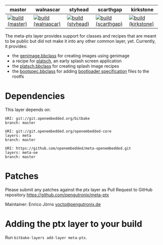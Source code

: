 | master | walnascar |styhead | scarthgap | kirkstone |
| ------ | --------- | ------- | --------- | --------- |
| [![build (master)][gh_badge_master]][gh_action_master] | [![build (walnascar)][gh_badge_walnascar]][gh_action_walnascar] | [![build (styhead)][gh_badge_styhead]][gh_action_styhead] | [![build (scarthgap)][gh_badge_scarthgap]][gh_action_scarthgap] | [![build (kirkstone)][gh_badge_kirkstone]][gh_action_kirkstone] |

The meta-ptx layer provides support for classes and recipes that are meant to
be public but did not make it into any other common layer, yet.
Currently, it provides:

* the [genimage.bbclass](https://github.com/pengutronix/meta-ptx/blob/master/classes-recipe/genimage.bbclass)
  for creating images using genimage
* a recipe for [platsch](https://github.com/pengutronix/platsch), an early splash screen application
* the [platsch.bbclass](https://github.com/pengutronix/meta-ptx/blob/master/classes-recipe/platsch.bbclass)
  for creating splash image recipes
* the [bootspec.bbclass](https://github.com/pengutronix/meta-ptx/blob/master/classes-recipe/bootspec.bbclass)
  for adding [bootloader specification](https://uapi-group.org/specifications/specs/boot_loader_specification/) files to the rootfs

Dependencies
============

This layer depends on:

    URI: git://git.openembedded.org/bitbake
    branch: master

    URI: git://git.openembedded.org/openembedded-core
    layers: meta
    branch: master

    URI: https://github.com/openembedded/meta-openembedded.git
    layers: meta-oe
    branch: master


Patches
=======

Please submit any patches against the ptx layer as Pull Request to GitHub
repository https://github.com/pengutronix/meta-ptx

Maintainer: Enrico Jörns <yocto@pengutronix.de>


Adding the ptx layer to your build
==================================
Run ``bitbake-layers add-layer meta-ptx``.

[gh_action_master]: https://github.com/pengutronix/meta-ptx/actions?query=event%3Aworkflow_dispatch+branch%3Amaster++
[gh_action_walnascar]: https://github.com/pengutronix/meta-ptx/actions?query=event%3Aworkflow_dispatch+branch%3Awalnascar++
[gh_action_styhead]: https://github.com/pengutronix/meta-ptx/actions?query=event%3Aworkflow_dispatch+branch%3Astyhead++
[gh_action_scarthgap]: https://github.com/pengutronix/meta-ptx/actions?query=event%3Aworkflow_dispatch+branch%3Ascarthgap++
[gh_action_kirkstone]: https://github.com/pengutronix/meta-ptx/actions?query=event%3Aworkflow_dispatch+branch%3Akirkstone++

[gh_badge_master]: https://github.com/pengutronix/meta-ptx/actions/workflows/build.yml/badge.svg?branch=master&event=workflow_dispatch
[gh_badge_walnascar]: https://github.com/pengutronix/meta-ptx/actions/workflows/build.yml/badge.svg?branch=walnascar&event=workflow_dispatch
[gh_badge_styhead]: https://github.com/pengutronix/meta-ptx/actions/workflows/build.yml/badge.svg?branch=styhead&event=workflow_dispatch
[gh_badge_scarthgap]: https://github.com/pengutronix/meta-ptx/actions/workflows/build.yml/badge.svg?branch=scarthgap&event=workflow_dispatch
[gh_badge_kirkstone]: https://github.com/pengutronix/meta-ptx/actions/workflows/build.yml/badge.svg?branch=kirkstone&event=workflow_dispatch
